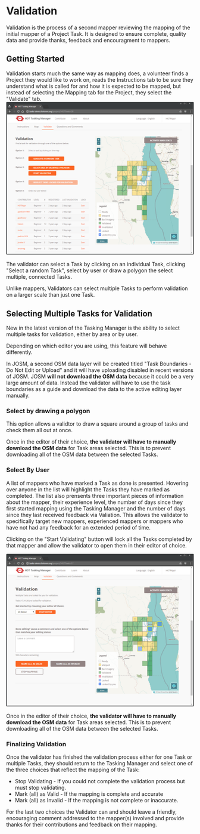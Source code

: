 # Validation

Validation is the process of a second mapper reviewing the mapping of the initial mapper of a Project Task. It is designed to ensure complete, quality data and provide thanks, feedback and encouragment to mappers.

## Getting Started

Validation starts much the same way as mapping does, a volunteer finds a Project they would like to work on, reads the Instructions tab to be sure they understand what is called for and how it is expected to be mapped, but instead of selecting the Mapping tab for the Project, they select the "Validate" tab.
![](/assets/2017-08-21_03h43_11.png)

The validator can select a Task by clicking on an individual Task, clicking "Select a random Task", select by user or draw a polygon the select multiple, connected Tasks.

Unlike mappers, Validators can select multiple Tasks to perform validation on a larger scale than just one Task.

## Selecting Multiple Tasks for Validation

New in the latest version of the Tasking Manager is the ability to select multiple tasks for validation, either by area or by user.

Depending on which editor you are using, this feature will behave differently.

In JOSM, a second OSM data layer will be created titled "Task Boundaries - Do Not Edit or Upload" and it will have uploading disabled in recent versions of JOSM. JOSM **will not download the OSM data** because it could be a very large amount of data. Instead the validator will have to use the task boundaries as a guide and download the data to the active editing layer manually.

### Select by drawing a polygon

This option allows a validtor to draw a square around a group of tasks and check them all out at once.

Once in the editor of their choice, **the validator will have to manually download the OSM data** for Task areas selected. This is to prevent downloading all of the OSM data between the selected Tasks.

### Select By User

A list of mappers who have marked a Task as done is presented. Hovering over anyone in the list will highlight the Tasks they have marked as completed. The list also prensents three important pieces of information about the mapper, their experience level, the number of days since they first started mapping using the Tasking Manager and the number of days since they last received feedback via Valiation. This allows the validator to specifically target new mappers, experienced mappers or mappers who have not had any feedback for an extended period of time.

Clicking on the "Start Validating" button will lock all the Tasks completed by that mapper and allow the validator to open them in their editor of choice.

![](/assets/2017-08-21_04h08_28.png)

Once in the editor of their choice, **the validator will have to manually download the OSM data** for Task areas selected. This is to prevent downloading all of the OSM data between the selected Tasks.

### Finalizing Validation

Once the validator has finished the validation process either for one Task or multiple Tasks, they should return to the Tasking Manager and select one of the three choices that reflect the mapping of the Task:

- Stop Validating - If you could not complete the validation process but must stop validating.
- Mark (all) as Valid - If the mapping is complete and accurate
- Mark (all) as Invalid - If the mapping is not complete or inaccurate.

For the last two choices the Validator can and should leave a friendly, encouraging comment addressed to the mapper(s) involved and provide thanks for their contributions and feedback on their mapping.
